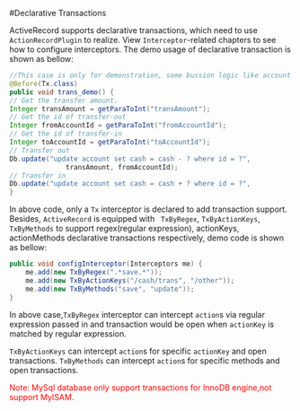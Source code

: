 #Declarative Transactions

ActiveRecord supports declarative transactions, which need to use `ActionRecordPlugin` to realize. View `Interceptor`-related chapters to see how to configure interceptors.
The demo usage of declarative transaction is shown as bellow:



```java
//This case is only for demonstration, some bussion logic like account status are not considered strictly.
@Before(Tx.class)
public void trans_demo() {
// Get the transfer amount.
Integer transAmount = getParaToInt("transAmount");
// Get the id of transfer-out
Integer fromAccountId = getParaToInt("fromAccountId");
// Get the id of transfer-in
Integer toAccountId = getParaToInt("toAccountId");
// Transfer out
Db.update("update account set cash = cash - ? where id = ?",
              transAmount, fromAccountId);
// Transfer in
Db.update("update account set cash = cash + ? where id = ?",
}

```
In above code, only a `Tx` interceptor is declared to add transaction support.
Besides, `ActiveRecord` is equipped with ` TxByRegex`, `TxByActionKeys`, `TxByMethods` to support regex(regular expression), actionKeys, actionMethods declarative transactions respectively, demo code is shown as bellow:


```java
public void configInterceptor(Interceptors me) {
    me.add(new TxByRegex(".*save.*"));
    me.add(new TxByActionKeys("/cash/trans", "/other"));
    me.add(new TxByMethods("save", "update"));
}
```
In above case,`TxByRegex` interceptor can intercept `action`s via regular expression passed in and transaction would be open when `actionKey` is matched by regular expression.

`TxByActionKeys` can intercept `action`s for specific `actionKey` and open transactions.
`TxByMethods` can intercept `action`s for specific methods and open transactions.



<span style='color:red'>Note: MySql database only support transactions for InnoDB engine,not support MyISAM.</span>
